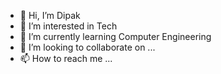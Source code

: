 - 👋 Hi, I’m Dipak
- 👀 I’m interested in Tech
- 🌱 I’m currently learning Computer Engineering
- 💞️ I’m looking to collaborate on ...
- 📫 How to reach me ...

<!---
itzcovert123/itzcovert123 is a ✨ special ✨ repository because its `README.md` (this file) appears on your GitHub profile.
You can click the Preview link to take a look at your changes.
--->
